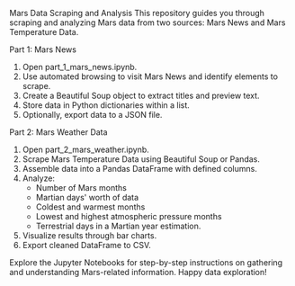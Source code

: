 
Mars Data Scraping and Analysis
This repository guides you through scraping and analyzing Mars data from two sources: Mars News and Mars Temperature Data.

Part 1: Mars News
1. Open part_1_mars_news.ipynb.
2. Use automated browsing to visit Mars News and identify elements to scrape.
3. Create a Beautiful Soup object to extract titles and preview text.
4. Store data in Python dictionaries within a list.
5. Optionally, export data to a JSON file.

Part 2: Mars Weather Data
1. Open part_2_mars_weather.ipynb.
2. Scrape Mars Temperature Data using Beautiful Soup or Pandas.
3. Assemble data into a Pandas DataFrame with defined columns.
4. Analyze:
    - Number of Mars months
    - Martian days' worth of data
    - Coldest and warmest months
    - Lowest and highest atmospheric pressure months
    - Terrestrial days in a Martian year estimation.
5. Visualize results through bar charts.
6. Export cleaned DataFrame to CSV.

Explore the Jupyter Notebooks for step-by-step instructions on gathering and understanding Mars-related information. Happy data exploration!